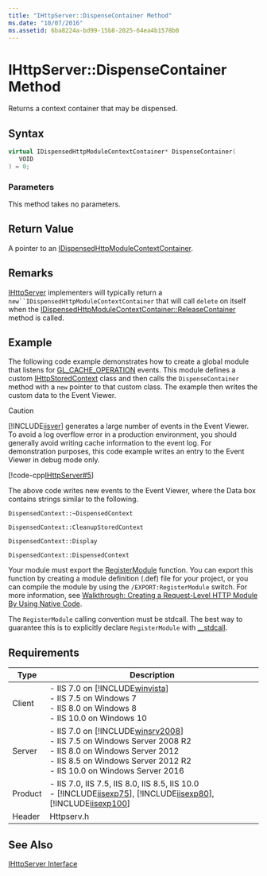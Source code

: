 ```yaml
---
title: "IHttpServer::DispenseContainer Method"
ms.date: "10/07/2016"
ms.assetid: 6ba8224a-bd99-15b8-2025-64ea4b1578b0
---
```

# IHttpServer::DispenseContainer Method
Returns a context container that may be dispensed.  
  
## Syntax  
  
```cpp  
virtual IDispensedHttpModuleContextContainer* DispenseContainer(  
   VOID  
) = 0;  
```  
  
### Parameters  
 This method takes no parameters.  
  
## Return Value  
 A pointer to an [IDispensedHttpModuleContextContainer](../../web-development-reference/native-code-api-reference/idispensedhttpmodulecontextcontainer-interface.md).  
  
## Remarks  
 [IHttpServer](../../web-development-reference/native-code-api-reference/ihttpserver-interface.md) implementers will typically return a `new``IDispensedHttpModuleContextContainer` that will call `delete` on itself when the [IDispensedHttpModuleContextContainer::ReleaseContainer](../../web-development-reference/native-code-api-reference/idispensedhttpmodulecontextcontainer-releasecontainer-method.md) method is called.  
  
## Example  
 The following code example demonstrates how to create a global module that listens for [GL_CACHE_OPERATION](../../web-development-reference/native-code-api-reference/request-processing-constants.md) events. This module defines a custom [IHttpStoredContext](../../web-development-reference/native-code-api-reference/ihttpstoredcontext-interface.md) class and then calls the `DispenseContainer` method with a `new` pointer to that custom class. The example then writes the custom data to the Event Viewer.  
  
> [!CAUTION]
>  [!INCLUDE[iisver](../../wmi-provider/includes/iisver-md.md)] generates a large number of events in the Event Viewer. To avoid a log overflow error in a production environment, you should generally avoid writing cache information to the event log. For demonstration purposes, this code example writes an entry to the Event Viewer in debug mode only.  
  
 [!code-cpp[IHttpServer#5](../../../samples/snippets/cpp/VS_Snippets_IIS/IIS7/IHttpServer/cpp/DispenseContainer.cpp#5)]  
  
 The above code writes new events to the Event Viewer, where the Data box contains strings similar to the following.  
  
 `DispensedContext::~DispensedContext`  
  
 `DispensedContext::CleanupStoredContext`  
  
 `DispensedContext::Display`  
  
 `DispensedContext::DispensedContext`  
  
 Your module must export the [RegisterModule](../../web-development-reference/native-code-api-reference/pfn-registermodule-function.md) function. You can export this function by creating a module definition (.def) file for your project, or you can compile the module by using the `/EXPORT:RegisterModule` switch. For more information, see [Walkthrough: Creating a Request-Level HTTP Module By Using Native Code](../../web-development-reference/native-code-development-overview/walkthrough-creating-a-request-level-http-module-by-using-native-code.md).  
  
 The `RegisterModule` calling convention must be stdcall. The best way to guarantee this is to explicitly declare `RegisterModule` with [__stdcall](https://go.microsoft.com/fwlink/?LinkId=107360).  
  
## Requirements  
  
|Type|Description|  
|----------|-----------------|  
|Client|-   IIS 7.0 on [!INCLUDE[winvista](../../wmi-provider/includes/winvista-md.md)]<br />-   IIS 7.5 on Windows 7<br />-   IIS 8.0 on Windows 8<br />-   IIS 10.0 on Windows 10|  
|Server|-   IIS 7.0 on [!INCLUDE[winsrv2008](../../wmi-provider/includes/winsrv2008-md.md)]<br />-   IIS 7.5 on Windows Server 2008 R2<br />-   IIS 8.0 on Windows Server 2012<br />-   IIS 8.5 on Windows Server 2012 R2<br />-   IIS 10.0 on Windows Server 2016|  
|Product|-   IIS 7.0, IIS 7.5, IIS 8.0, IIS 8.5, IIS 10.0<br />-   [!INCLUDE[iisexp75](../../web-development-reference/native-code-api-reference/includes/iisexp75-md.md)], [!INCLUDE[iisexp80](../../web-development-reference/native-code-api-reference/includes/iisexp80-md.md)], [!INCLUDE[iisexp100](../../web-development-reference/native-code-api-reference/includes/iisexp100-md.md)]|  
|Header|Httpserv.h|  
  
## See Also  
 [IHttpServer Interface](../../web-development-reference/native-code-api-reference/ihttpserver-interface.md)
